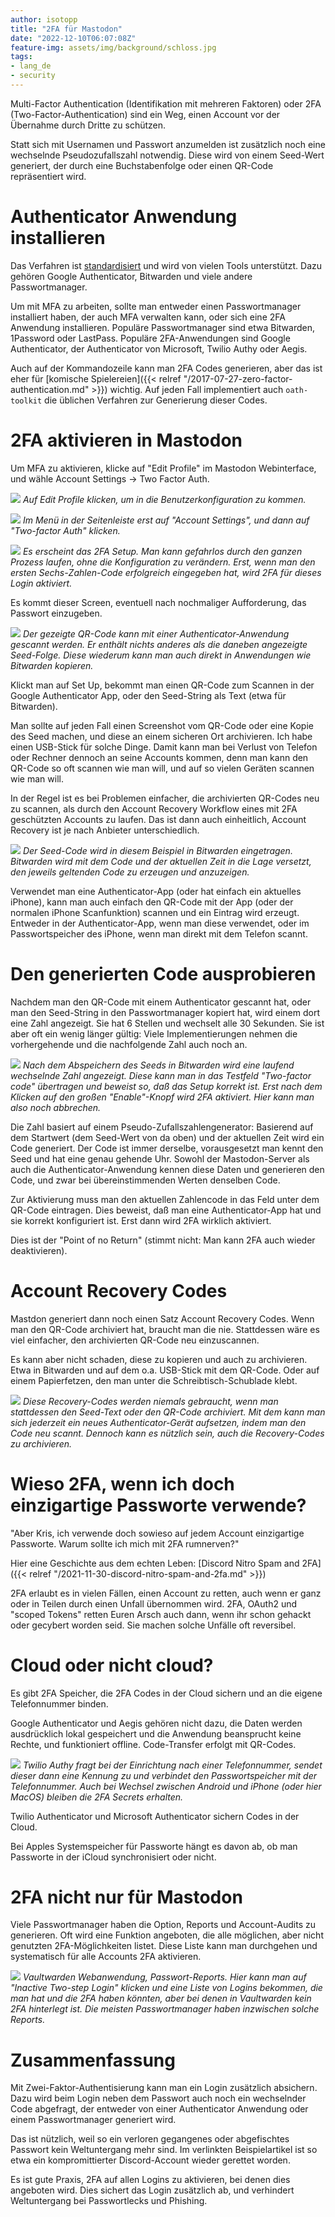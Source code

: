 ```yaml
---
author: isotopp
title: "2FA für Mastodon"
date: "2022-12-10T06:07:08Z"
feature-img: assets/img/background/schloss.jpg
tags:
- lang_de
- security
---
```


Multi-Factor Authentication (Identifikation mit mehreren Faktoren) oder 2FA (Two-Factor-Authentication) sind ein Weg, einen Account vor der Übernahme durch Dritte zu schützen.

Statt sich mit Usernamen und Passwort anzumelden ist zusätzlich noch eine wechselnde Pseudozufallszahl notwendig.
Diese wird von einem Seed-Wert generiert, der durch eine Buchstabenfolge oder einen QR-Code repräsentiert wird.

# Authenticator Anwendung installieren

Das Verfahren ist [standardisiert](https://www.rfc-editor.org/rfc/rfc6238) und wird von vielen Tools unterstützt.
Dazu gehören Google Authenticator, Bitwarden und viele andere Passwortmanager.

Um mit MFA zu arbeiten, sollte man entweder einen Passwortmanager installiert haben, der auch MFA verwalten kann, oder sich eine 2FA Anwendung installieren.
Populäre Passwortmanager sind etwa Bitwarden, 1Password oder LastPass.
Populäre 2FA-Anwendungen sind Google Authenticator, der Authenticator von Microsoft, Twilio Authy oder Aegis.

Auch auf der Kommandozeile kann man 2FA Codes generieren, aber das ist eher für 
[komische Spielereien]({{< relref "/2017-07-27-zero-factor-authentication.md" >}})
wichtig.
Auf jeden Fall implementiert auch `oath-toolkit` die üblichen Verfahren zur Generierung dieser Codes. 

# 2FA aktivieren in Mastodon

Um MFA zu aktivieren, klicke auf "Edit Profile" im Mastodon Webinterface, und wähle Account Settings -> Two Factor Auth.

![](/uploads/2022/12/2fa-01.png)
*Auf Edit Profile klicken, um in die Benutzerkonfiguration zu kommen.*

![](/uploads/2022/12/2fa-02.png)
*Im Menü in der Seitenleiste erst auf "Account Settings", und dann auf "Two-factor Auth" klicken.*

![](/uploads/2022/12/2fa-03.png)
*Es erscheint das 2FA Setup. Man kann gefahrlos durch den ganzen Prozess laufen, ohne die Konfiguration zu verändern. 
Erst, wenn man den ersten Sechs-Zahlen-Code erfolgreich eingegeben hat, wird 2FA für dieses Login aktiviert.*

Es kommt dieser Screen, eventuell nach nochmaliger Aufforderung, das Passwort einzugeben.

![](/uploads/2022/12/2fa-04.png)
*Der gezeigte QR-Code kann mit einer Authenticator-Anwendung gescannt werden.
Er enthält nichts anderes als die daneben angezeigte Seed-Folge.
Diese wiederum kann man auch direkt in Anwendungen wie Bitwarden kopieren.*

Klickt man auf Set Up, bekommt man einen QR-Code zum Scannen in der Google Authenticator App, oder den Seed-String als Text (etwa für Bitwarden).

Man sollte auf jeden Fall einen Screenshot vom QR-Code oder eine Kopie des Seed machen, und diese an einem sicheren Ort archivieren.
Ich habe einen USB-Stick für solche Dinge.
Damit kann man bei Verlust von Telefon oder Rechner dennoch an seine Accounts kommen, denn man kann den QR-Code so oft scannen wie man will, und auf so vielen Geräten scannen wie man will.

In der Regel ist es bei Problemen einfacher, die archivierten QR-Codes neu zu scannen, als durch den Account Recovery Workflow eines mit 2FA geschützten Accounts zu laufen.
Das ist dann auch einheitlich, Account Recovery ist je nach Anbieter unterschiedlich.

![](/uploads/2022/12/2fa-05.png)
*Der Seed-Code wird in diesem Beispiel in Bitwarden eingetragen.
Bitwarden wird mit dem Code und der aktuellen Zeit in die Lage versetzt, den jeweils geltenden Code zu erzeugen und anzuzeigen.*

Verwendet man eine Authenticator-App (oder hat einfach ein aktuelles iPhone), kann man auch einfach den QR-Code mit der App (oder der normalen iPhone Scanfunktion) scannen und ein Eintrag wird erzeugt.
Entweder in der Authenticator-App, wenn man diese verwendet, oder im Passwortspeicher des iPhone, wenn man direkt mit dem Telefon scannt.

# Den generierten Code ausprobieren

Nachdem man den QR-Code mit einem Authenticator gescannt hat, oder man den Seed-String in den Passwortmanager kopiert hat, wird einem dort eine Zahl angezeigt.
Sie hat 6 Stellen und wechselt alle 30 Sekunden.
Sie ist aber oft ein wenig länger gültig: Viele Implementierungen nehmen die vorhergehende und die nachfolgende Zahl auch noch an.

![](/uploads/2022/12/2fa-06.png)
*Nach dem Abspeichern des Seeds in Bitwarden wird eine laufend wechselnde Zahl angezeigt.
Diese kann man in das Testfeld "Two-factor code" übertragen und beweist so, daß das Setup korrekt ist.
Erst nach dem Klicken auf den großen "Enable"-Knopf wird 2FA aktiviert. Hier kann man also noch abbrechen.* 

Die Zahl basiert auf einem Pseudo-Zufallszahlengenerator:
Basierend auf dem Startwert (dem Seed-Wert von da oben) und der aktuellen Zeit wird ein Code generiert.
Der Code ist immer derselbe, vorausgesetzt man kennt den Seed und hat eine genau gehende Uhr.
Sowohl der Mastodon-Server als auch die Authenticator-Anwendung kennen diese Daten und generieren den Code, und zwar bei übereinstimmenden Werten denselben Code.

Zur Aktivierung muss man den aktuellen Zahlencode in das Feld unter dem QR-Code eintragen.
Dies beweist, daß man eine Authenticator-App hat und sie korrekt konfiguriert ist.
Erst dann wird 2FA wirklich aktiviert.

Dies ist der "Point of no Return" (stimmt nicht: Man kann 2FA auch wieder deaktivieren).

# Account Recovery Codes

Mastdon generiert dann noch einen Satz Account Recovery Codes.
Wenn man den QR-Code archiviert hat, braucht man die nie.
Stattdessen wäre es viel einfacher, den archivierten QR-Code neu einzuscannen.

Es kann aber nicht schaden, diese zu kopieren und auch zu archivieren.
Etwa in Bitwarden und auf dem o.a. USB-Stick mit dem QR-Code.
Oder auf einem Papierfetzen, den man unter die Schreibtisch-Schublade klebt.

![](/uploads/2022/12/2fa-07.png)
*Diese Recovery-Codes werden niemals gebraucht, wenn man stattdessen den Seed-Text oder den QR-Code archiviert.
Mit dem kann man sich jederzeit ein neues Authenticator-Gerät aufsetzen, indem man den Code neu scannt.
Dennoch kann es nützlich sein, auch die Recovery-Codes zu archivieren.*

# Wieso 2FA, wenn ich doch einzigartige Passworte verwende?

"Aber Kris, ich verwende doch sowieso auf jedem Account einzigartige Passworte.
Warum sollte ich mich mit 2FA rumnerven?"

Hier eine Geschichte aus dem echten Leben:
[Discord Nitro Spam and 2FA]({{< relref "/2021-11-30-discord-nitro-spam-and-2fa.md" >}})

2FA erlaubt es in vielen Fällen, einen Account zu retten, auch wenn er ganz oder in Teilen durch einen Unfall übernommen wird.
2FA, OAuth2 und "scoped Tokens" retten Euren Arsch auch dann, wenn ihr schon gehackt oder gecybert worden seid.
Sie machen solche Unfälle oft reversibel.

# Cloud oder nicht cloud?

Es gibt 2FA Speicher, die 2FA Codes in der Cloud sichern und an die eigene Telefonnummer binden.

Google Authenticator und Aegis gehören nicht dazu, die Daten werden ausdrücklich lokal gespeichert und die Anwendung beansprucht keine Rechte, und funktioniert offline.
Code-Transfer erfolgt mit QR-Codes.

![](/uploads/2022/12/2fa-08.png)
*Twilio Authy fragt bei der Einrichtung nach einer Telefonnummer, sendet dieser dann eine Kennung zu und verbindet den Passwortspeicher mit der Telefonnummer.
Auch bei Wechsel zwischen Android und iPhone (oder hier MacOS) bleiben die 2FA Secrets erhalten.*

Twilio Authenticator und Microsoft Authenticator sichern Codes in der Cloud.

Bei Apples Systemspeicher für Passworte hängt es davon ab, ob man Passworte in der iCloud synchronisiert oder nicht.

# 2FA nicht nur für Mastodon

Viele Passwortmanager haben die Option, Reports und Account-Audits zu generieren.
Oft wird eine Funktion angeboten, die alle möglichen, aber nicht genutzten 2FA-Möglichkeiten listet.
Diese Liste kann man durchgehen und systematisch für alle Accounts 2FA aktivieren.

![](/uploads/2022/12/2fa-09.png)
*Vaultwarden Webanwendung, Passwort-Reports.
Hier kann man auf "Inactive Two-step Login" klicken und eine Liste von Logins bekommen, die man hat und die 2FA haben könnten, aber bei denen in Vaultwarden kein 2FA hinterlegt ist.
Die meisten Passwortmanager haben inzwischen solche Reports.*

# Zusammenfassung

Mit Zwei-Faktor-Authentisierung kann man ein Login zusätzlich absichern.
Dazu wird beim Login neben dem Passwort auch noch ein wechselnder Code abgefragt, der entweder von einer Authenticator Anwendung oder einem Passwortmanager generiert wird.

Das ist nützlich, weil so ein verloren gegangenes oder abgefischtes Passwort kein Weltuntergang mehr sind.
Im verlinkten Beispielartikel ist so etwa ein kompromittierter Discord-Account wieder gerettet worden.

Es ist gute Praxis, 2FA auf allen Logins zu aktivieren, bei denen dies angeboten wird.
Dies sichert das Login zusätzlich ab, und verhindert Weltuntergang bei Passwortlecks und Phishing.
